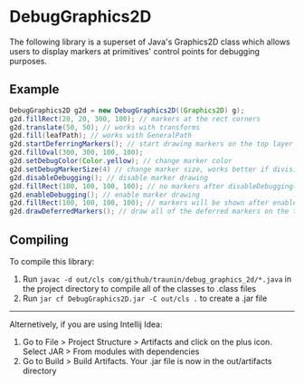 # DebugGraphics2D
The following library is a superset of Java's Graphics2D class which allows users to display markers at primitives' control points for debugging purposes.

## Example
```Java
DebugGraphics2D g2d = new DebugGraphics2D((Graphics2D) g);
g2d.fillRect(20, 20, 300, 100); // markers at the rect corners
g2d.translate(50, 50); // works with transforms
g2d.fill(leafPath); // works with GeneralPath
g2d.startDeferringMarkers(); // start drawing markers on the top layer
g2d.fillOval(300, 300, 100, 100);
g2d.setDebugColor(Color.yellow); // change marker color
g2d.setDebugMarkerSize(4) // change marker size, works better if divisible by 2
g2d.disableDebugging(); // disable marker drawing
g2d.fillRect(100, 100, 100, 100); // no markers after disableDebugging()
g2d.enableDebugging(); // enable marker drawing
g2d.fillRect(100, 100, 100, 100); // markers will be shown after enableDebugging()
g2d.drawDeferredMarkers(); // draw all of the deferred markers on the top layer
```

## Compiling
To compile this library:
1. Run `javac -d out/cls com/github/traunin/debug_graphics_2d/*.java` in the project directory to compile all of the classes to .class files
2. Run `jar cf DebugGraphics2D.jar -C out/cls .` to create a .jar file
--------
Alternetively, if you are using Intellij Idea: 
1. Go to File > Project Structure > Artifacts and click on the plus icon. Select JAR > From modules with dependencies
2. Go to Build > Build Artifacts. Your .jar file is now in the out/artifacts directory